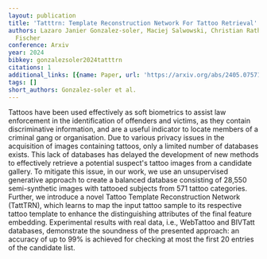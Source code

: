 ```yaml
---
layout: publication
title: 'Tatttrn: Template Reconstruction Network For Tattoo Retrieval'
authors: Lazaro Janier Gonzalez-soler, Maciej Salwowski, Christian Rathgeb, Daniel
  Fischer
conference: Arxiv
year: 2024
bibkey: gonzalezsoler2024tatttrn
citations: 1
additional_links: [{name: Paper, url: 'https://arxiv.org/abs/2405.07571'}]
tags: []
short_authors: Gonzalez-soler et al.
---
```

Tattoos have been used effectively as soft biometrics to assist law
enforcement in the identification of offenders and victims, as they contain
discriminative information, and are a useful indicator to locate members of a
criminal gang or organisation. Due to various privacy issues in the acquisition
of images containing tattoos, only a limited number of databases exists. This
lack of databases has delayed the development of new methods to effectively
retrieve a potential suspect's tattoo images from a candidate gallery. To
mitigate this issue, in our work, we use an unsupervised generative approach to
create a balanced database consisting of 28,550 semi-synthetic images with
tattooed subjects from 571 tattoo categories. Further, we introduce a novel
Tattoo Template Reconstruction Network (TattTRN), which learns to map the input
tattoo sample to its respective tattoo template to enhance the distinguishing
attributes of the final feature embedding. Experimental results with real data,
i.e., WebTattoo and BIVTatt databases, demonstrate the soundness of the
presented approach: an accuracy of up to 99% is achieved for checking at most
the first 20 entries of the candidate list.